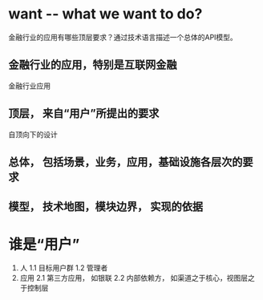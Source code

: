 # want -- what we want to do?
金融行业的应用有哪些顶层要求？通过技术语言描述一个总体的API模型。

## 金融行业的应用，特别是互联网金融
  金融行业应用
## 顶层， 来自“用户”所提出的要求
  自顶向下的设计
## 总体， 包括场景，业务，应用，基础设施各层次的要求
## 模型， 技术地图，模块边界， 实现的依据

# 谁是“用户”
  1. 人
    1.1 目标用户群
    1.2 管理者
  2. 应用
    2.1 第三方应用， 如银联
    2.2 内部依赖方， 如渠道之于核心，视图层之于控制层
    
